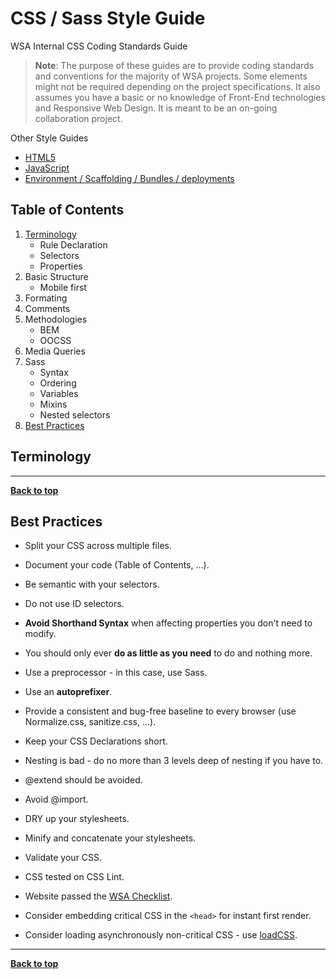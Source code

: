 # CSS / Sass Style Guide

WSA Internal CSS Coding Standards Guide

> **Note**: The purpose of these guides are to provide coding standards and conventions for the majority of WSA projects. Some elements might not be required depending on the project specifications. It also assumes you have a basic or no knowledge of Front-End technologies and Responsive Web Design. It is meant to be an on-going collaboration project.


Other Style Guides

  - [HTML5](https://github.com/antonioSF/html)
  - [JavaScript](https://github.com/antonioSF)
  - [Environment / Scaffolding / Bundles / deployments](https://github.com/antonioSF)

## Table of Contents
1. [Terminology](#terminology)
	* Rule Declaration
	* Selectors
	* Properties
2. Basic Structure
	* Mobile first
3. Formating
4. Comments
5. Methodologies
	* BEM
	* OOCSS
6. Media Queries
7. Sass
	* Syntax
	* Ordering
	* Variables
	* Mixins
	* Nested selectors
8. [Best Practices](#best-pratices)

## Terminology

---

**[Back to top](#table-of-contents)**

## Best Practices

* Split your CSS across multiple files.

* Document your code (Table of Contents, ...).

* Be semantic with your selectors.

* Do not use ID selectors.

* **Avoid Shorthand Syntax** when affecting properties you don't need to modify.

* You should only ever **do as little as you need** to do and nothing more.

* Use a preprocessor - in this case, use Sass.

* Use an **autoprefixer**.

* Provide a consistent and bug-free baseline to every browser (use Normalize.css, sanitize.css, ...).

* Keep your CSS Declarations short.

* Nesting is bad - do no more than 3 levels deep of nesting if you have to.

* @extend should be avoided.

* Avoid @import.

* DRY up your stylesheets.

* Minify and concatenate your stylesheets.

* Validate your CSS.

* CSS tested on CSS Lint.

* Website passed the [WSA Checklist](http://wsa.pt/checklist/).

* Consider embedding critical CSS in the ```<head>``` for instant first render.

* Consider loading asynchronously non-critical CSS - use [loadCSS](https://github.com/filamentgroup/loadCSS/).


---

**[Back to top](#table-of-contents)**